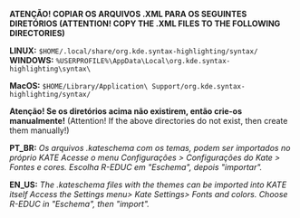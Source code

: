 **ATENÇÃO! COPIAR OS ARQUIVOS .XML PARA OS SEGUINTES DIRETÓRIOS
(ATTENTION! COPY THE .XML FILES TO THE FOLLOWING DIRECTORIES)**

**LINUX:** `$HOME/.local/share/org.kde.syntax-highlighting/syntax/`
**WINDOWS:** `%USERPROFILE%\AppData\Local\org.kde.syntax-highlighting\syntax\`

**MacOS:** `$HOME/Library/Application\ Support/org.kde.syntax-highlighting/syntax/`


**Atenção! Se os diretórios acima não existirem, então crie-os manualmente!**
(Attention! If the above directories do not exist, then create them manually!)


**PT_BR:** _Os arquivos .kateschema com os temas, podem ser importados no próprio KATE
Acesse o menu Configurações > Configurações do Kate > Fontes e cores.
Escolha R-EDUC em "Eschema", depois "importar"._

**EN_US:** _The .kateschema files with the themes can be imported into KATE itself 
Access the Settings menu> Kate Settings> Fonts and colors. 
Choose R-EDUC in "Eschema", then "import"._
